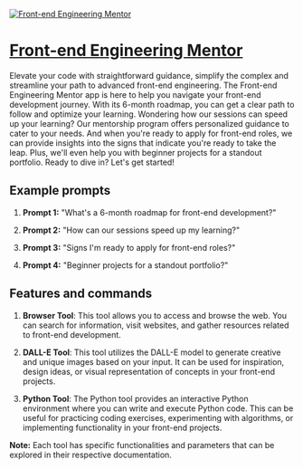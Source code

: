 [![Front-end Engineering Mentor](https://files.oaiusercontent.com/file-SvQE5h6Ukt1kU3XVJngo2JCo?se=2123-10-17T14%3A12%3A15Z&sp=r&sv=2021-08-06&sr=b&rscc=max-age%3D31536000%2C%20immutable&rscd=attachment%3B%20filename%3D8572b5c6-1e39-4251-8842-48d106360adc.png&sig=4iygLk6iw4g4CDRVI7stKTv7jq8a8hEeJOUZdaw0%2BwE%3D)](https://chat.openai.com/g/g-OteCE8P0J-front-end-engineering-mentor)

# [Front-end Engineering Mentor](https://chat.openai.com/g/g-OteCE8P0J-front-end-engineering-mentor)

Elevate your code with straightforward guidance, simplify the complex and streamline your path to advanced front-end engineering. The Front-end Engineering Mentor app is here to help you navigate your front-end development journey. With its 6-month roadmap, you can get a clear path to follow and optimize your learning. Wondering how our sessions can speed up your learning? Our mentorship program offers personalized guidance to cater to your needs. And when you're ready to apply for front-end roles, we can provide insights into the signs that indicate you're ready to take the leap. Plus, we'll even help you with beginner projects for a standout portfolio. Ready to dive in? Let's get started!

## Example prompts

1. **Prompt 1:** "What's a 6-month roadmap for front-end development?"

2. **Prompt 2:** "How can our sessions speed up my learning?"

3. **Prompt 3:** "Signs I'm ready to apply for front-end roles?"

4. **Prompt 4:** "Beginner projects for a standout portfolio?"

## Features and commands

1. **Browser Tool**: This tool allows you to access and browse the web. You can search for information, visit websites, and gather resources related to front-end development.

2. **DALL-E Tool**: This tool utilizes the DALL-E model to generate creative and unique images based on your input. It can be used for inspiration, design ideas, or visual representation of concepts in your front-end projects.

3. **Python Tool**: The Python tool provides an interactive Python environment where you can write and execute Python code. This can be useful for practicing coding exercises, experimenting with algorithms, or implementing functionality in your front-end projects.

**Note:** Each tool has specific functionalities and parameters that can be explored in their respective documentation.